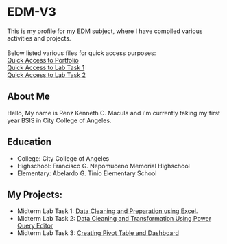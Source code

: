 # EDM-V3
This is my profile for my EDM subject, where I have compiled various activities and projects. <br>
<br> Below listed various files for quick access purposes:
<br>
[Quick Access to Portfolio](https://referenz18.github.io/EDM-V3/) <br>
[Quick Access to Lab Task 1](https://github.com/ReferenZ18/Midterm-Lab-Task-1-Data-Cleaning-and-Preparation-using-Excel) <br>
[Quick Access to Lab Task 2](https://github.com/ReferenZ18/Midterm-Lab-Task-2-Data-Cleaning-and-Transformation-Using-Power-Query-Editor)
## About Me
Hello, My name is Renz Kenneth C. Macula and i'm currently taking my first year BSIS in City College of Angeles.
## Education
- College: City College of Angeles
- Highschool: Francisco G. Nepomuceno Memorial Highschool
- Elementary: Abelardo G. Tinio Elementary School
## My Projects:
- Midterm Lab Task 1: [Data Cleaning and Preparation using Excel](https://referenz18.github.io/Midterm-Lab-Task-1-Data-Cleaning-and-Preparation-using-Excel/).
- Midterm Lab Task 2: [Data Cleaning and Transformation Using Power Query Editor](https://referenz18.github.io/Midterm-Lab-Task-2-Data-Cleaning-and-Transformation-Using-Power-Query-Editor/)
- Midterm Lab Task 3: [Creating Pivot Table and Dashboard](https://referenz18.github.io/Midterm-Lab-Task-3-Creating-Pivot-Table-and-Dashboard/)
